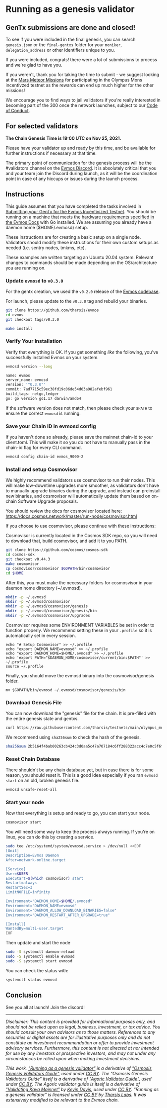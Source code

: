 # Running as a genesis validator

## GenTx submissions are done and closed!

To see if you were included in the final genesis, you can search `genesis.json` or the `final-gentxs` folder for your `moniker`, `delegation_address` or other identifiers unique to you.

If you were included, congrats! there were a lot of submissions to process and we're glad to have you.

If you weren't, thank you for taking the time to submit - we suggest looking at the [Mars Meteor Missions](https://evmos.blog/evmos-incentivized-testnet-event-the-mars-meteor-missions-bbbb7ffa1b7c) for participating in the Olympus Mons incentivzed testnet as the rewards can end up much higher for the other missions!

We encourage you to find ways to jail validators if you're really interested in becoming part of the 300 once the network launches, subject to our [Code of Conduct](https://www.notion.so/tharsis/Code-of-Conduct-for-Evmos-Incentivized-Testnet-802fc5298ef647ca954c5dc0d44d39c1).
## For selected validators
**The Chain Genesis Time is 19:00 UTC on Nov 25, 2021.**

Please have your validator up and ready by this time, and be available for further instructions if necessary
at that time.

The primary point of communication for the genesis process will be the #validators
channel on the [Evmos Discord](https://discord.gg/PJeeUYRHuY). It is absolutely critical that you
and your team join the Discord during launch, as it will be the coordination point in case of any hiccups
or issues during the launch process.


## Instructions

This guide assumes that you have completed the tasks involved in [Submitting your GenTx for the Evmos Incentivized Testnet](https://github.com/tharsis/testnets/blob/main/olympus_mons/gentx.md).  You should
be running on a machine that meets the [hardware requirements specified in the Evmos Docs](https://evmos.dev/guides/validators/setup.html#minimum-requirements)
with Go installed.  We are assuming you already have a daemon home ($HOME/.evmosd)
setup.

These instructions are for creating a basic setup on a single node. Validators should modify these instructions
for their own custom setups as needed (i.e. sentry nodes, tmkms, etc).

These examples are written targeting an Ubuntu 20.04 system.  Relevant changes to commands should be made depending on the OS/architecture you are running on.

### Update `evmosd` to `v0.3.0`

For the gentx creation, we used the `v0.2.0` release of the [Evmos codebase](https://github.com/tharsis/evmos).

For launch, please update to the `v0.3.0` tag and rebuild your binaries.

```sh
git clone https://github.com/tharsis/evmos
cd evmos
git checkout tags/v0.3.0

make install
```

### Verify Your Installation

Verify that everything is OK. If you get something *like* the following, you've successfully installed Evmos on your system.

```sh
evmosd version --long

name: evmos
server_name: evmosd
version: '"0.3.0"'
commit: 7ad7715c59ec38fd19c06de54d03a982afebf961
build_tags: netgo,ledger
go: go version go1.17 darwin/amd64
```
If the software version does not match, then please check your `$PATH` to ensure the correct `evmosd` is running.

### Save your Chain ID in evmosd config

If you haven't done so already, please save the mainnet chain-id to your client.toml. This will make it so you do not have to manually pass in the chain-id flag for every CLI command.

```sh
evmosd config chain-id evmos_9000-2
```

### Install and setup Cosmovisor

We highly recommend validators use cosmovisor to run their nodes. This will make low-downtime upgrades more smoother,
as validators don't have to manually upgrade binaries during the upgrade, and instead can preinstall new binaries, and
cosmovisor will automatically update them based on on-chain Software Upgrade proposals.

You should review the docs for cosmovisor located here: https://docs.cosmos.network/master/run-node/cosmovisor.html

If you choose to use cosmovisor, please continue with these instructions:

Cosmovisor is currently located in the Cosmos SDK repo, so you will need to download that, build cosmovisor, and add it
to you PATH.

```sh
git clone https://github.com/cosmos/cosmos-sdk
cd cosmos-sdk
git checkout v0.44.3
make cosmovisor
cp cosmovisor/cosmovisor $GOPATH/bin/cosmovisor
cd $HOME
```

After this, you must make the necessary folders for cosmosvisor in your daemon home directory (~/.evmosd).

```sh
mkdir -p ~/.evmosd
mkdir -p ~/.evmosd/cosmovisor
mkdir -p ~/.evmosd/cosmovisor/genesis
mkdir -p ~/.evmosd/cosmovisor/genesis/bin
mkdir -p ~/.evmosd/cosmovisor/upgrades
```

Cosmovisor requires some ENVIRONMENT VARIABLES be set in order to function properly.  We recommend setting these in
your `.profile` so it is automatically set in every session.

```
echo "# Setup Cosmovisor" >> ~/.profile
echo "export DAEMON_NAME=evmosd" >> ~/.profile
echo "export DAEMON_HOME=$HOME/.evmosd" >> ~/.profile
echo 'export PATH="$DAEMON_HOME/cosmovisor/current/bin:$PATH"' >> ~/.profile
source ~/.profile
```

Finally, you should move the evmosd binary into the cosmovisor/genesis folder.
```
mv $GOPATH/bin/evmosd ~/.evmosd/cosmovisor/genesis/bin
```

### Download Genesis File

You can now download the "genesis" file for the chain.  It is pre-filled with the entire genesis state and gentxs.

```sh
curl https://raw.githubusercontent.com/tharsis/testnets/main/olympus_mons/genesis-min.json > ~/.evmosd/config/genesis.json
```

We recommend using `sha256sum` to check the hash of the genesis.
```sh
sha256sum 2b5164f4bab00263cb424c3d0aa5c47a707184c6ff288322acc4c7e0c5f6f36f ~/.evmosd/config/genesis.json
```

### Reset Chain Database

There shouldn't be any chain database yet, but in case there is for some reason, you should reset it. This is a good idea especially if you ran `evmosd start` on an old, broken genesis file.

```sh
evmosd unsafe-reset-all
```

### Start your node

Now that everything is setup and ready to go, you can start your node.

```sh
cosmovisor start
```

You will need some way to keep the process always running.  If you're on linux, you can do this by creating a 
service.

```sh
sudo tee /etc/systemd/system/evmosd.service > /dev/null <<EOF  
[Unit]
Description=Evmos Daemon
After=network-online.target

[Service]
User=$USER
ExecStart=$(which cosmovisor) start
Restart=always
RestartSec=3
LimitNOFILE=infinity

Environment="DAEMON_HOME=$HOME/.evmosd"
Environment="DAEMON_NAME=evmosd"
Environment="DAEMON_ALLOW_DOWNLOAD_BINARIES=false"
Environment="DAEMON_RESTART_AFTER_UPGRADE=true"

[Install]
WantedBy=multi-user.target
EOF
```


Then update and start the node

```sh
sudo -S systemctl daemon-reload
sudo -S systemctl enable evmosd
sudo -S systemctl start evmosd
```

You can check the status with:
```sh
systemctl status evmosd
```

## Conclusion

See you all at launch!  Join the discord!

---
*Disclaimer: This content is provided for informational purposes only, and should not be relied upon as legal, business, investment, or tax advice. You should consult your own advisors as to those matters. References to any securities or digital assets are for illustrative purposes only and do not constitute an investment recommendation or offer to provide investment advisory services. Furthermore, this content is not directed at nor intended for use by any investors or prospective investors, and may not under any circumstances be relied upon when making investment decisions.*

*This work, ["Running as a genesis validator"](https://github.com/tharsis/testnets/blob/main/olympus_mons/run.md) is a derivative of ["Osmosis Genesis Validators Guide"](https://github.com/osmosis-labs/networks/genesis-validators.md), used under [CC BY](http://creativecommons.org/licenses/by/4.0/). The "Osmosis Genesis Validators Guide" itself is a derivative of ["Agoric Validator Guide"](https://github.com/Agoric/agoric-sdk/wiki/Validator-Guide), used under [CC BY](http://creativecommons.org/licenses/by/4.0/). The Agoric validator guide is itself is a derivative of ["Validating Kava Mainnet"](https://medium.com/kava-labs/validating-kava-mainnet-72fa1b6ea579) by [Kevin Davis](https://medium.com/@kevin_35106), used under [CC BY](http://creativecommons.org/licenses/by/4.0/). "Running as a genesis validator" is licensed under [CC BY](http://creativecommons.org/licenses/by/4.0/) by [Tharsis Labs](https://tharsis.notion.site/). It was extensively modified to be relevant to the Evmos chain.*
